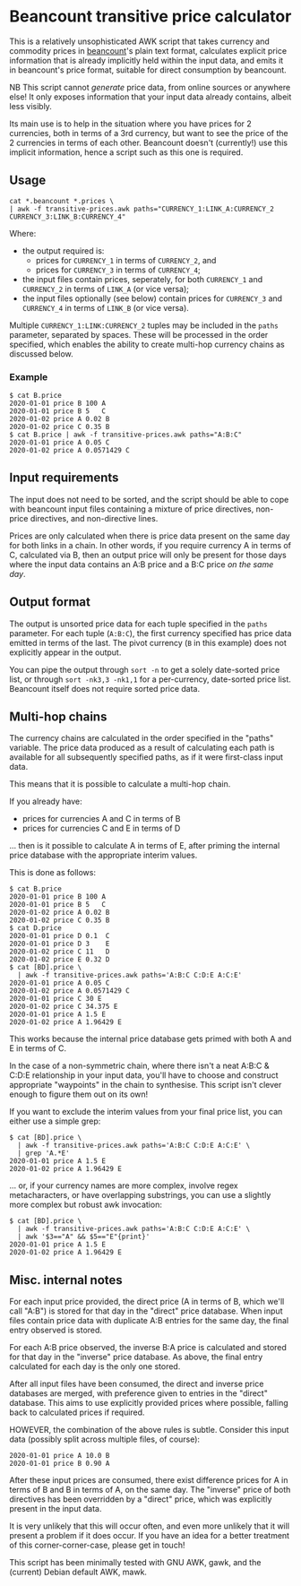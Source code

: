 # Beancount transitive price calculator

This is a relatively unsophisticated AWK script that takes currency and commodity prices in [beancount](https://beancount.github.io/)'s plain text format, calculates explicit price information that is already implicitly held within the input data, and emits it in beancount's price format, suitable for direct consumption by beancount.

NB This script cannot *generate* price data, from online sources or anywhere else! It only exposes information that your input data already contains, albeit less visibly.

Its main use is to help in the situation where you have prices for 2 currencies, both in terms of a 3rd currency, but want to see the price of the 2 currencies in terms of each other. Beancount doesn't (currently!) use this implicit information, hence a script such as this one is required.

## Usage

```
cat *.beancount *.prices \
| awk -f transitive-prices.awk paths="CURRENCY_1:LINK_A:CURRENCY_2 CURRENCY_3:LINK_B:CURRENCY_4"
```

Where:
- the output required is:
  - prices for `CURRENCY_1` in terms of `CURRENCY_2`, and
  - prices for `CURRENCY_3` in terms of `CURRENCY_4`;
- the input files contain prices, seperately, for both `CURRENCY_1` and
  `CURRENCY_2` in terms of `LINK_A` (or vice versa);
- the input files optionally (see below) contain prices for `CURRENCY_3` and
  `CURRENCY_4` in terms of `LINK_B` (or vice versa).

Multiple `CURRENCY_1:LINK:CURRENCY_2` tuples may be included in the `paths` parameter, separated by spaces. These will be processed in the order specified, which enables the ability to create multi-hop currency chains as discussed below.

### Example

```
$ cat B.price 
2020-01-01 price B 100 A
2020-01-01 price B 5   C
2020-01-02 price A 0.02 B
2020-01-02 price C 0.35 B
$ cat B.price | awk -f transitive-prices.awk paths="A:B:C"
2020-01-01 price A 0.05 C
2020-01-02 price A 0.0571429 C
```

## Input requirements

The input does not need to be sorted, and the script should be able to cope with beancount input files containing a mixture of price directives, non-price directives, and non-directive lines.

Prices are only calculated when there is price data present on the same day for both links in a chain.  In other words, if you require currency A in terms of C, calculated via B, then an output price will only be present for those days where the input data contains an A:B price and a B:C price _on the same day_.

## Output format

The output is unsorted price data for each tuple specified in the `paths` parameter. For each tuple (`A:B:C`), the first currency specified has price data emitted in terms of the last. The pivot currency (`B` in this example) does not explicitly appear in the output.

You can pipe the output through `sort -n` to get a solely date-sorted price list, or through `sort -nk3,3 -nk1,1` for a per-currency, date-sorted price list. Beancount itself does not require sorted price data.

## Multi-hop chains

The currency chains are calculated in the order specified in the "paths" variable. The price data produced as a result of calculating each path is available for all subsequently specified paths, as if it were first-class input data.

This means that it is possible to calculate a multi-hop chain.

If you already have:

- prices for currencies A and C in terms of B
- prices for currencies C and E in terms of D

... then is it possible to calculate A in terms of E, after priming the internal price database with the appropriate interim values.

This is done as follows:

```
$ cat B.price 
2020-01-01 price B 100 A
2020-01-01 price B 5   C
2020-01-02 price A 0.02 B
2020-01-02 price C 0.35 B
$ cat D.price 
2020-01-01 price D 0.1  C
2020-01-01 price D 3    E
2020-01-02 price C 11   D
2020-01-02 price E 0.32 D
$ cat [BD].price \
  | awk -f transitive-prices.awk paths='A:B:C C:D:E A:C:E' 
2020-01-01 price A 0.05 C
2020-01-02 price A 0.0571429 C
2020-01-01 price C 30 E
2020-01-02 price C 34.375 E
2020-01-01 price A 1.5 E
2020-01-02 price A 1.96429 E
```

This works because the internal price database gets primed with both A and E in terms of C.

In the case of a non-symmetric chain, where there isn't a neat A:B:C & C:D:E relationship in your input data, you'll have to choose and construct appropriate "waypoints" in the chain to synthesise. This script isn't clever enough to figure them out on its own!

If you want to exclude the interim values from your final price list, you can either use a simple grep:

```
$ cat [BD].price \
  | awk -f transitive-prices.awk paths='A:B:C C:D:E A:C:E' \
  | grep 'A.*E'
2020-01-01 price A 1.5 E
2020-01-02 price A 1.96429 E
```

... or, if your currency names are more complex, involve regex metacharacters, or have overlapping substrings, you can use a slightly more complex but robust awk invocation:

```
$ cat [BD].price \
  | awk -f transitive-prices.awk paths='A:B:C C:D:E A:C:E' \
  | awk '$3=="A" && $5=="E"{print}'
2020-01-01 price A 1.5 E
2020-01-02 price A 1.96429 E
```

## Misc. internal notes

For each input price provided, the direct price (A in terms of B, which we'll call "A:B") is stored for that day in the "direct" price database. When input files contain price data with duplicate A:B entries for the same day, the final entry observed is stored. 

For each A:B price observed, the inverse B:A price is calculated and stored for that day in the "inverse" price database. As above, the final entry calculated for each day is the only one stored.

After all input files have been consumed, the direct and inverse price databases are merged, with preference given to entries in the "direct" database. This aims to use explicitly provided prices where possible, falling back to calculated prices if required.

HOWEVER, the combination of the above rules is subtle. Consider this input data (possibly split across multiple files, of course):

```
2020-01-01 price A 10.0 B
2020-01-01 price B 0.90 A
```

After these input prices are consumed, there exist difference prices for A in terms of B and B in terms of A, on the same day. The "inverse" price of both directives has been overridden by a "direct" price, which was explicitly present in the input data.

It is very unlikely that this will occur often, and even more unlikely that it will present a problem if it does occur. If you have an idea for a better treatment of this corner-corner-case, please get in touch!

This script has been minimally tested with GNU AWK, gawk, and the (current) Debian default AWK, mawk.
